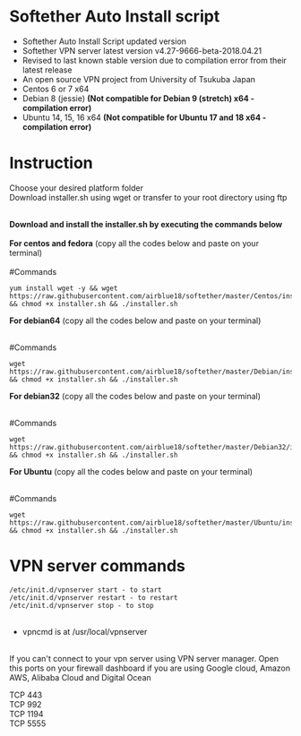 # Softether Auto Install script<br />
* Softether Auto Install Script updated version<br />
* Softether VPN server latest version v4.27-9666-beta-2018.04.21
* Revised to last known stable version due to compilation error from their latest release
* An open source VPN project from University of Tsukuba Japan<br />
* Centos 6 or 7 x64
* Debian 8 (jessie) <b>(Not compatible for Debian 9 (stretch) x64 - compilation error)</b>
* Ubuntu 14, 15, 16 x64 <b>(Not compatible for Ubuntu 17 and 18 x64 - compilation error)</b>
# Instruction<br />
Choose your desired platform folder<br />
Download installer.sh using wget or transfer to your root directory using ftp<br /><br />

<b>Download and install the installer.sh by executing the commands below</b><br /><br />
<b>For centos and fedora</b> (copy all the codes below and paste on your terminal)<br /><br />
#Commands

```
yum install wget -y && wget https://raw.githubusercontent.com/airblue18/softether/master/Centos/installer.sh && chmod +x installer.sh && ./installer.sh
```

<b>For debian64</b> (copy all the codes below and paste on your terminal)<br /><br />

#Commands
```
wget https://raw.githubusercontent.com/airblue18/softether/master/Debian/installer.sh && chmod +x installer.sh && ./installer.sh
```

<b>For debian32</b> (copy all the codes below and paste on your terminal)<br /><br />

#Commands
```
wget https://raw.githubusercontent.com/airblue18/softether/master/Debian32/installer.sh && chmod +x installer.sh && ./installer.sh
```
<b>For Ubuntu</b> (copy all the codes below and paste on your terminal)<br /><br />

#Commands

```
wget https://raw.githubusercontent.com/airblue18/softether/master/Ubuntu/installer.sh && chmod +x installer.sh && ./installer.sh
```

# VPN server commands<br />
```/etc/init.d/vpnserver start - to start```<br />
```/etc/init.d/vpnserver restart - to restart```<br />
```/etc/init.d/vpnserver stop - to stop```<br /><br />

* vpncmd is at /usr/local/vpnserver<br /><br />

If you can't connect to your vpn server using VPN server manager. Open this ports on your firewall dashboard if you are using Google cloud, Amazon AWS, Alibaba Cloud and Digital Ocean<br />

TCP 443<br />
TCP 992<br />
TCP 1194<br />
TCP 5555<br />



